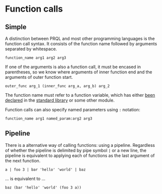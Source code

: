 # Function calls

## Simple

A distinction between PRQL and most other programming languages is the function
call syntax. It consists of the function name followed by arguments separated by
whitespace.

```prql no-eval
function_name arg1 arg2 arg3
```

If one of the arguments is also a function call, it must be encased in
parentheses, so we know where arguments of inner function end and the arguments
of outer function start.

```prql no-eval
outer_func arg_1 (inner_func arg_a, arg_b) arg_2
```

The function name must refer to a function variable, which has either
[been declared](../declarations/functions.md) in the
[standard library](../stdlib/) or some other module.

Function calls can also specify named parameters using `:` notation:

```prql no-eval
function_name arg1 named_param:arg2 arg3
```

## Pipeline

There is a alternative way of calling functions: using a pipeline. Regardless of
whether the pipeline is delimited by pipe symbol `|` or a new line, the pipeline
is equivalent to applying each of functions as the last argument of the next
function.

```prql no-eval
a | foo 3 | bar 'hello' 'world' | baz
```

... is equivalent to ...

```prql no-eval
baz (bar 'hello' 'world' (foo 3 a))
```

<!--
TODO: this should be a part of the tutorial


As you may have noticed, transforms are regular functions too!

```prql
from.employees
filter age > 50
sort name
```

... is equivalent to ...

```prql
from.employees | filter age > 50 | sort name
```

... is equivalent to ...

```prql
filter age > 50 (from.employees) | sort name
```

... is equivalent to ...

```prql
sort name (filter age > 50 (from.employees))
```

As you can see, the first example with pipeline notation is much easier to
comprehend, compared to the last one with the regular function call notation.
This is why it is recommended to use pipelines for nested function calls that
are 3 or more levels deep.

-->
